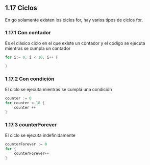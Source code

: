 ## 1.17 Ciclos

En go solamente existen los ciclos for, hay varios tipos de ciclos for.

### 1.17.1 Con contador

Es el clásico ciclo en el que existe un contador y el código se ejecuta
mientras se cumpla un contador

``` go
for i:= 0; i < 10; i++ {

}
```

### 1.17.2 Con condición

El ciclo se ejecuta mientras se cumpla una condición

``` go
counter := 0
for counter < 10 {
    counter ++
}
```

### 1.17.3 counterForever

El ciclo se ejecuta indefinidamente

``` go
counterForever := 0
for {
    counterForever++
}
```

